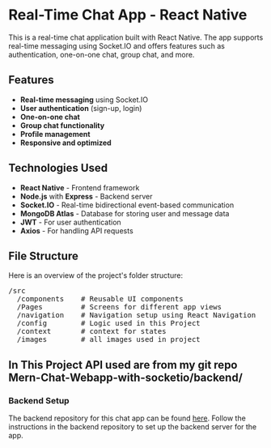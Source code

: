 # Real-Time Chat App - React Native

This is a real-time chat application built with React Native. The app supports real-time messaging using Socket.IO and offers features such as authentication, one-on-one chat, group chat, and more.

## Features

- **Real-time messaging** using Socket.IO
- **User authentication** (sign-up, login)
- **One-on-one chat**
- **Group chat functionality**
- **Profile management**
- **Responsive and optimized**

## Technologies Used

- **React Native** - Frontend framework
- **Node.js** with **Express** - Backend server
- **Socket.IO** - Real-time bidirectional event-based communication
- **MongoDB Atlas** - Database for storing user and message data
- **JWT** - For user authentication
- **Axios** - For handling API requests

## File Structure

Here is an overview of the project's folder structure:
<pre>
/src 
  /components    # Reusable UI components
  /Pages         # Screens for different app views
  /navigation    # Navigation setup using React Navigation
  /config        # Logic used in this Project
  /context       # context for states
  /images        # all images used in project
</pre>  

## In This Project API used are from my git repo Mern-Chat-Webapp-with-socketio/backend/
### Backend Setup

The backend repository for this chat app can be found [here](https://github.com/tushar42002/Mern-Chat-Webapp-with-socketio/tree/main/backend). Follow the instructions in the backend repository to set up the backend server for the app.
